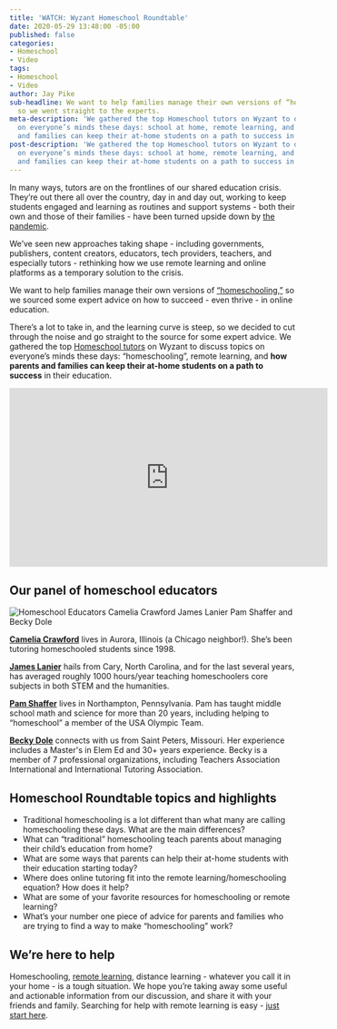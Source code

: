 ```yaml
---
title: 'WATCH: Wyzant Homeschool Roundtable'
date: 2020-05-29 13:48:00 -05:00
published: false
categories:
- Homeschool
- Video
tags:
- Homeschool
- Video
author: Jay Pike
sub-headline: We want to help families manage their own versions of “homeschooling,”
  so we went straight to the experts.
meta-description: 'We gathered the top Homeschool tutors on Wyzant to discuss topics
  on everyone’s minds these days: school at home, remote learning, and how parents
  and families can keep their at-home students on a path to success in their education.'
post-description: 'We gathered the top Homeschool tutors on Wyzant to discuss topics
  on everyone’s minds these days: school at home, remote learning, and how parents
  and families can keep their at-home students on a path to success in their education.'
---
```


In many ways, tutors are on the frontlines of our shared education crisis. They’re out there all over the country, day in and day out, working to keep students engaged and learning as routines and support systems - both their own and those of their families - have been turned upside down by [the pandemic](https://www.wyzant.com/blog/covid-19-tutoring/).

We’ve seen new approaches taking shape - including governments, publishers, content creators, educators, tech providers, teachers, and especially tutors - rethinking how we use remote learning and online platforms as a temporary solution to the crisis.

We want to help families manage their own versions of [“homeschooling,”](https://www.wyzant.com/blog/remote-learning-homeschool-faqs/) so we sourced some expert advice on how to succeed - even thrive - in online education.

There’s a lot to take in, and the learning curve is steep, so we decided to cut through the noise and go straight to the source for some expert advice. We gathered the top [Homeschool tutors](https://www.wyzant.com/Homeschool_tutors.aspx) on Wyzant to discuss topics on everyone’s minds these days: “homeschooling”, remote learning, and **how parents and families can keep their at-home students on a path to success** in their education. 

<iframe width="560" height="315" src="https://www.youtube.com/embed/wJkjNIlyPVM" frameborder="0" allow="accelerometer; autoplay; encrypted-media; gyroscope; picture-in-picture" allowfullscreen></iframe>

## Our panel of homeschool educators

![Homeschool Educators Camelia Crawford James Lanier Pam Shaffer and Becky Dole](/blog/uploads/Homeschool%20Roundtable%20Educators%20Banner.png)

**[Camelia Crawford](https://www.youtube.com/redirect?v=wJkjNIlyPVM&event=video_description&redir_token=hCEGf0BGJGW5UhkcSgXl2sEJK7h8MTU5MDg2NDc3MEAxNTkwNzc4Mzcw&q=https%3A%2F%2Fwww.wyzant.com%2Fmatch%2Ftutor%2F86809758)** lives in Aurora, Illinois (a Chicago neighbor!). She’s been tutoring homeschooled students since 1998.

**[James Lanier](https://www.youtube.com/redirect?v=wJkjNIlyPVM&event=video_description&redir_token=hCEGf0BGJGW5UhkcSgXl2sEJK7h8MTU5MDg2NDc3MEAxNTkwNzc4Mzcw&q=https%3A%2F%2Fwww.wyzant.com%2Fmatch%2Ftutor%2F85862980)** hails from Cary, North Carolina, and for the last several years, has averaged roughly 1000 hours/year teaching homeschoolers core subjects in both STEM and the humanities. 

**[Pam Shaffer](https://www.youtube.com/redirect?v=wJkjNIlyPVM&event=video_description&redir_token=hCEGf0BGJGW5UhkcSgXl2sEJK7h8MTU5MDg2NDc3MEAxNTkwNzc4Mzcw&q=https%3A%2F%2Fwww.wyzant.com%2Fmatch%2Ftutor%2F87489653)** lives in Northampton, Pennsylvania. Pam has taught middle school math and science for more than 20 years, including helping to “homeschool” a member of the USA Olympic Team. 

**[Becky Dole](https://www.youtube.com/redirect?v=wJkjNIlyPVM&event=video_description&redir_token=hCEGf0BGJGW5UhkcSgXl2sEJK7h8MTU5MDg2NDc3MEAxNTkwNzc4Mzcw&q=https%3A%2F%2Fwww.wyzant.com%2Fmatch%2Ftutor%2F77803630)** connects with us from Saint Peters, Missouri. Her experience includes a Master's in Elem Ed and 30+ years experience. Becky is a member of 7 professional organizations, including Teachers Association International and International Tutoring Association.

## Homeschool Roundtable topics and highlights

- Traditional homeschooling is a lot different than what many are calling homeschooling these days. What are the main differences?
- What can “traditional” homeschooling teach parents about managing their child’s education from home? 
- What are some ways that parents can help their at-home students with their education starting today?
- Where does online tutoring fit into the remote learning/homeschooling equation? How does it help?
- What are some of your favorite resources for homeschooling or remote learning?
- What’s your number one piece of advice for parents and families who are trying to find a way to make “homeschooling” work? 

## We’re here to help

Homeschooling, [remote learning](https://www.wyzant.com/blog/types-of-remote-learning/), distance learning - whatever you call it in your home - is a tough situation. We hope you’re taking away some useful and actionable information from our discussion, and share it with your friends and family. Searching for help with remote learning is easy - [just start here](https://www.wyzant.com/blog/3-things-to-keep-in-mind-when-choosing-a-tutor/).
